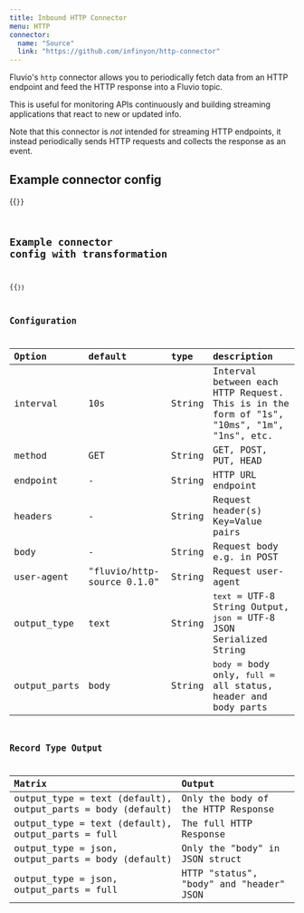 ```yaml
---
title: Inbound HTTP Connector
menu: HTTP
connector:
  name: "Source"
  link: "https://github.com/infinyon/http-connector"
---
```


Fluvio's `http` connector allows you to periodically fetch data from an HTTP endpoint
and feed the HTTP response into a Fluvio topic.

This is useful for monitoring APIs
continuously and building streaming applications that react to new or updated info.


Note that this connector is _not_ intended for streaming HTTP endpoints, it instead
periodically sends HTTP requests and collects the response as an event.

## Example connector config

{{<code file="embeds/connectors/inbound-examples/inbound-http.yaml" lang="yaml" copy=true >}}

## Example connector config with transformation 

{{<code file="embeds/connectors/inbound-examples/inbound-http-transformation.yaml" lang="yaml" copy=true >}}


## Configuration
| Option       | default                    | type   | description                                                                                |
| :------------| :--------------------------| :----- | :----------------------------------------------------------------------------------------- |
| interval     | 10s                        | String | Interval between each HTTP Request. This is in the form of "1s", "10ms", "1m", "1ns", etc. |
| method       | GET                        | String | GET, POST, PUT, HEAD                                                                       |
| endpoint     | -                          | String | HTTP URL endpoint                                                                          |
| headers      | -                          | String | Request header(s) Key=Value pairs                                                          |
| body         | -                          | String | Request body e.g. in POST                                                                  |
| user-agent   | "fluvio/http-source 0.1.0" | String | Request user-agent                                                                         |
| output_type  | text                       | String | `text` = UTF-8 String Output, `json` = UTF-8 JSON Serialized String                        |
| output_parts | body                       | String | `body` = body only, `full` = all status, header and body parts                             |

## Record Type Output
| Matrix                                                      | Output                                  |
| :---------------------------------------------------------- | :-------------------------------------- |
| output_type = text (default), output_parts = body (default) | Only the body of the HTTP Response      |
| output_type = text (default), output_parts = full           | The full HTTP Response                  |
| output_type = json, output_parts = body (default)           | Only the "body" in JSON struct          |
| output_type = json, output_parts = full                     | HTTP "status", "body" and "header" JSON |


